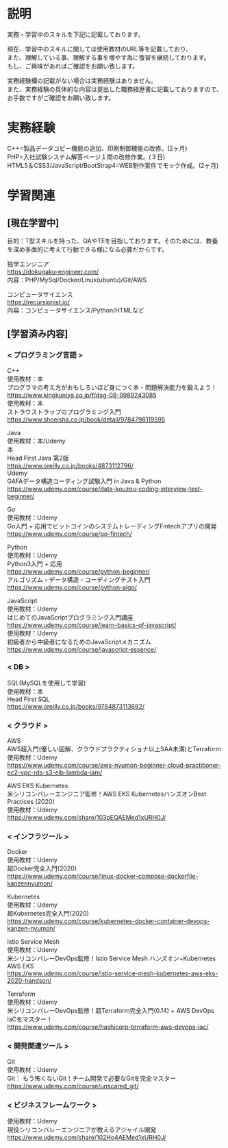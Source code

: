 # 説明
実務・学習中のスキルを下記に記載しております。<br>

現在、学習中のスキルに関しては使用教材のURL等を記載しており、<br>
また、理解している事、理解する事を増やす為に復習を継続しております。<br>
もし、ご興味があればご確認をお願い致します。

実務経験欄の記載がない場合は実務経験はありません。<br>
また、実務経験の具体的な内容は提出した職務経歴書に記載しておりますので、<br>
お手数ですがご確認をお願い致します。<br>

# 実務経験
C++=製品データコピー機能の追加、印刷制御機能の改修。(2ヶ月)<br>
PHP=入社試験システム解答ページ１問の改修作業。(３日)<br>
HTML5＆CSS3/JavaScript/BootStrap4=WEB制作案件でモック作成。(2ヶ月)


# 学習関連
## [現在学習中]
目的：T型スキルを持った、QAやTEを目指しております。そのためには、教養を深め多面的に考えて行動できる様になる必要だからです。<br>

独学エンジニア<br>
https://dokugaku-engineer.com/<br>
内容：PHP/MySql/Docker/Linux(ubuntu)/Git/AWS<br>

コンピュータサイエンス<br>
https://recursionist.io/<br>
内容：コンピュータサイエンス/Python/HTMLなど<br>

## [学習済み内容]
### < プログラミング言語 >
C++<br>
使用教材：本<br>
プログラマの考え方がおもしろいほど身につく本 - 問題解決能力を鍛えよう！<br>
https://www.kinokuniya.co.jp/f/dsg-08-9989243085<br>
使用教材：本<br>
ストラウストラップのプログラミング入門<br>
https://www.shoeisha.co.jp/book/detail/9784798119595<br>

Java<br>
使用教材：本/Udemy<br>
本<br>
Head First Java 第2版<br>
https://www.oreilly.co.jp/books/4873112796/<br>
Udemy<br>
GAFAデータ構造コーディング試験入門 in Java & Python<br>
https://www.udemy.com/course/data-kouzou-coding-interview-test-beginner/<br>

Go<br>
使用教材：Udemy<br>
Go入門 + 応用でビットコインのシステムトレーディングFintechアプリの開発<br>
https://www.udemy.com/course/go-fintech/<br>

Python<br>
使用教材：Udemy<br>
Python3入門 + 応用<br>
https://www.udemy.com/course/python-beginner/<br>
アルゴリズム・データ構造・コーディングテスト入門<br>
https://www.udemy.com/course/python-algo/<br>

JavaScript<br>
使用教材：Udemy<br>
はじめてのJavaScriptプログラミング入門講座<br>
https://www.udemy.com/course/learn-basics-of-javascript/<br>
使用教材：Udemy<br>
初級者から中級者になるためのJavaScriptメカニズム<br>
https://www.udemy.com/course/javascript-essence/
  
### < DB >
SQL(MySQLを使用して学習)<br>
使用教材：本<br>
Head First SQL<br>
https://www.oreilly.co.jp/books/9784873113692/<br>

### < クラウド >
AWS<br>
AWS超入門(優しい図解、クラウドプラクティショナ以上SAA未満)とTerraform<br>
使用教材：Udemy<br>
https://www.udemy.com/course/aws-nyumon-beginner-cloud-practitioner-ec2-vpc-rds-s3-elb-lambda-iam/<br>

AWS EKS Kubernetes<br>
米シリコンバレーエンジニア監修！AWS EKS KubernetesハンズオンBest Practices (2020)<br>
使用教材：Udemy<br>
https://www.udemy.com/share/103pEQAEMed1xURH0J/


### < インフラツール >
Docker<br>
使用教材：Udemy<br>
超Docker完全入門(2020)<br>
https://www.udemy.com/course/linux-docker-compose-dockerfile-kanzennyumon/<br>

Kubernetes<br>
使用教材：Udemy<br>
超Kubernetes完全入門(2020)<br>
https://www.udemy.com/course/kubernetes-docker-container-devops-kanzen-nyumon/<br>

Istio Service Mesh<br>
使用教材：Udemy<br>
米シリコンバレーDevOps監修！Istio Service Mesh ハンズオン+Kubernetes AWS EKS<br>
https://www.udemy.com/course/istio-service-mesh-kubernetes-aws-eks-2020-handson/<br>

Terraform<br>
使用教材：Udemy<br>
米シリコンバレーDevOps監修！超Terraform完全入門(0.14) + AWS DevOps IaCをマスター！<br>
https://www.udemy.com/course/hashicorp-terraform-aws-devops-iac/<br>

### < 開発関連ツール >
Git<br>
使用教材：Udemy<br>
Git： もう怖くないGit！チーム開発で必要なGitを完全マスター<br>
https://www.udemy.com/course/unscared_git/<br>

### < ビジネスフレームワーク >
使用教材：Udemy<br>
現役シリコンバレーエンジニアが教えるアジャイル開発<br>
https://www.udemy.com/share/102Ho4AEMed1xURH0J/<br>
